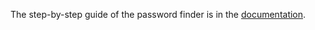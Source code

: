 The step-by-step guide of the password finder is in the [documentation](https://docs.wasabiwallet.io/using-wasabi/PasswordFinder.html).
